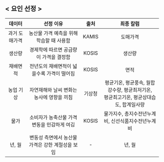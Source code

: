 ## < 요인 선정 >


| 데이터        | 선정 이유                              |  출처    |  최종 칼럼             |
| :---------------: | :-------------------------------------: |:-----------:|:-----------------------:|
| 과거 도매가격 | 농산물 가격 예측을 위해 학습할 때 사용함 | KAMIS | 도매가격 |
| 생산량 | 경제학에 따르면 공급량이 가격을 결정함 | KOSIS | 생산량 |
| 재배면적 | 전년도의 재배면적이 넓을수록 가격이 떨어짐  | KOSIS | 면적 |
| 농업 기상 | 자연재해와 날씨 변화는 농사에 영향을 끼침  | 기상청 | 평균기온, 평균풍속, 월합강수량, 평균최저기온, </br>평균최고기온, 평균상대습도, 합계일사량 |
| 물가 | 소비자가 농축산물 가격 변동을 민감하게 여김   | KOSIS | 물가지수, 총지수전년누계비, 신선식품지수전년누계비 |
| 년, 월 | 변동성 측면에서 농산물 가격은 강한 계절성을 보임 | - | 년, 월 |

